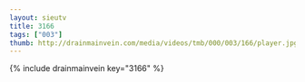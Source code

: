 ```yaml
--- 
layout: sieutv
title: 3166
tags: ["003"]
thumb: http://drainmainvein.com/media/videos/tmb/000/003/166/player.jpg
---
```

{% include drainmainvein key="3166" %} 
